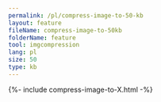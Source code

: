```yaml
---
permalink: /pl/compress-image-to-50-kb
layout: feature
fileName: compress-image-to-50kb
folderName: feature
tool: imgcompression
lang: pl
size: 50
type: kb
---
```


{%- include compress-image-to-X.html -%}
